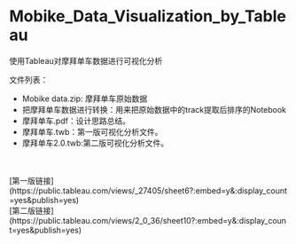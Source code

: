# Mobike_Data_Visualization_by_Tableau
使用Tableau对摩拜单车数据进行可视化分析

文件列表：
- Mobike data.zip: 摩拜单车原始数据
- 把摩拜单车数据进行转换：用来把原始数据中的track提取后排序的Notebook
- 摩拜单车.pdf：设计思路总结。
- 摩拜单车.twb：第一版可视化分析文件。
- 摩拜单车2.0.twb:第二版可视化分析文件。

<br>
<br>
[第一版链接](https://public.tableau.com/views/_27405/sheet6?:embed=y&:display_count=yes&publish=yes)
<br>
[第二版链接](https://public.tableau.com/views/2_0_36/sheet10?:embed=y&:display_count=yes&publish=yes)
